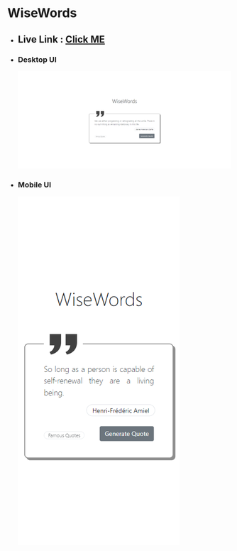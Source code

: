 # WiseWords

- ## Live Link : [Click ME](https://tahsin000.github.io/VUE_JS_CLI/assets/Quote/index.html)

- ### Desktop UI
  ![Alt text](asstes/image.png)
- ### Mobile UI
  ![Alt text](asstes/image1.png)

